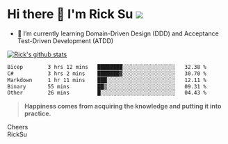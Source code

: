 # Hi there 👋 I'm Rick Su ![](https://komarev.com/ghpvc/?username=ricksu978)
<!--
**ricksu978/ricksu978** is a ✨ _special_ ✨ repository because its `README.md` (this file) appears on your GitHub profile.

Here are some ideas to get you started:

- 🔭 I’m currently working on ...
-->
- 🌱 I’m currently learning Domain-Driven Design (DDD) and Acceptance Test-Driven Development (ATDD)
<!--
- 👯 I’m looking to collaborate on ...
- 🤔 I’m looking for help with ...
- 💬 Ask me about ...
- 📫 How to reach me: ...
- 😄 Pronouns: ...
- ⚡ Fun fact: ...
-->
[![Rick's github stats](https://github-readme-stats.vercel.app/api?username=ricksu978&theme=dark)](https://github.com/ricksu978/ricksu978)

<!--START_SECTION:waka-->

```txt
Bicep        3 hrs 12 mins   ████████░░░░░░░░░░░░░░░░░   32.38 %
C#           3 hrs 2 mins    ███████▓░░░░░░░░░░░░░░░░░   30.70 %
Markdown     1 hr 11 mins    ███░░░░░░░░░░░░░░░░░░░░░░   12.11 %
Binary       55 mins         ██▒░░░░░░░░░░░░░░░░░░░░░░   09.31 %
Other        26 mins         █░░░░░░░░░░░░░░░░░░░░░░░░   04.43 %
```

<!--END_SECTION:waka-->

> **Happiness comes from acquiring the knowledge and putting it into practice.**

Cheers  
RickSu 

